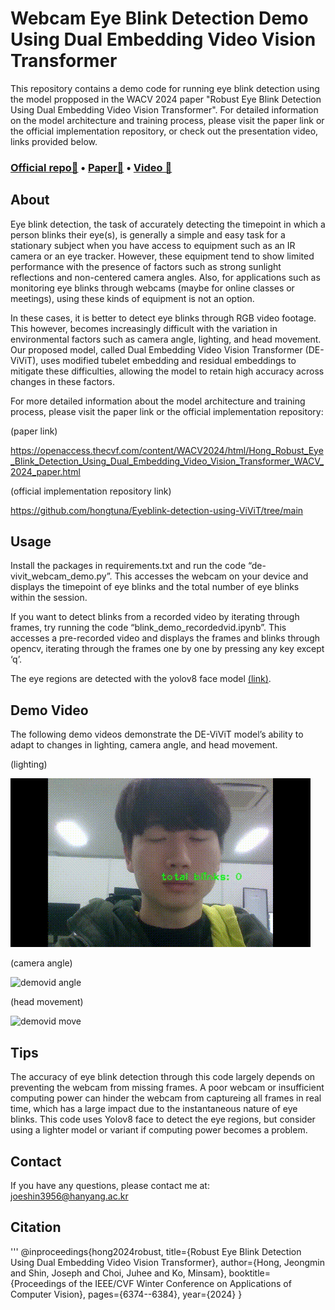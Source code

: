 # Webcam Eye Blink Detection Demo Using Dual Embedding Video Vision Transformer

This repository contains a demo code for running eye blink detection using the model propposed in the WACV 2024 paper "Robust Eye Blink Detection Using Dual Embedding Video Vision Transformer". For detailed information on the model architecture and training process, please visit the paper link or the official implementation repository, or check out the presentation video, links provided below.

### [Official repo📂](https://github.com/hongtuna/Eyeblink-detection-using-ViViT/tree/main) • [Paper📝](https://openaccess.thecvf.com/content/WACV2024/html/Hong_Robust_Eye_Blink_Detection_Using_Dual_Embedding_Video_Vision_Transformer_WACV_2024_paper.html) • [Video 🎥](https://youtu.be/i2CWdyRcgWQ?feature=shared)
## About

Eye blink detection, the task of accurately detecting the timepoint in which a person blinks their eye(s), is generally a simple and easy task for a stationary subject when you have access to equipment such as an IR camera or an eye tracker. However, these equipment tend to show limited performance with the presence of factors such as strong sunlight reflections and non-centered camera angles. Also, for applications such as monitoring eye blinks through webcams (maybe for online classes or meetings), using these kinds of equipment is not an option.

In these cases, it is better to detect eye blinks through RGB video footage. This however, becomes increasingly difficult with the variation in environmental factors such as camera angle, lighting, and head movement. Our proposed model, called Dual Embedding Video Vision Transformer (DE-ViViT), uses modified tubelet embedding and residual embeddings to mitigate these difficulties, allowing the model to retain high accuracy across changes in these factors.

For more detailed information about the model architecture and training process, please visit the paper link or the official implementation repository:

(paper link)

https://openaccess.thecvf.com/content/WACV2024/html/Hong_Robust_Eye_Blink_Detection_Using_Dual_Embedding_Video_Vision_Transformer_WACV_2024_paper.html

(official implementation repository link)

https://github.com/hongtuna/Eyeblink-detection-using-ViViT/tree/main

## Usage

Install the packages in requirements.txt and run the code “de-vivit_webcam_demo.py”. This accesses the webcam on your device and displays the timepoint of eye blinks and the total number of eye blinks within the session.

If you want to detect blinks from a recorded video by iterating through frames, try running the code “blink_demo_recordedvid.ipynb”. This accesses a pre-recorded video and displays the frames and blinks through opencv, iterating through the frames one by one by pressing any key except ‘q’.

The eye regions are detected with the yolov8 face model [(link)](https://github.com/akanametov/yolov8-face).

## Demo Video

The following demo videos demonstrate the DE-ViViT model’s ability to adapt to changes in lighting, camera angle, and head movement.

(lighting)

![demovid_lighting](demo_videos/output_lighting.gif)

(camera angle)

![demovid angle](demo_videos/output_angle_small.gif)

(head movement)

![demovid move](demo_videos/output_headmove.gif)

## Tips
The accuracy of eye blink detection through this code largely depends on preventing the webcam from missing frames. A poor webcam or insufficient computing power can hinder the webcam from captureing all frames in real time, which has a large impact due to the instantaneous nature of eye blinks. This code uses Yolov8 face to detect the eye regions, but consider using a lighter model or variant if computing power becomes a problem.

## Contact
If you have any questions, please contact me at: joeshin3956@hanyang.ac.kr

## Citation

'''
@inproceedings{hong2024robust,
  title={Robust Eye Blink Detection Using Dual Embedding Video Vision Transformer},
  author={Hong, Jeongmin and Shin, Joseph and Choi, Juhee and Ko, Minsam},
  booktitle={Proceedings of the IEEE/CVF Winter Conference on Applications of Computer Vision},
  pages={6374--6384},
  year={2024}
}


